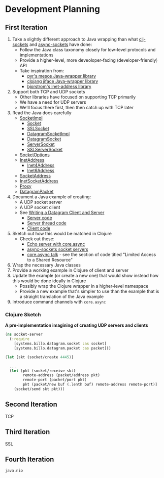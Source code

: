 # Development Planning

## First Iteration

1. Take a slightly different approach to Java wrapping than what
   [clj-sockets](https://github.com/atroche/clj-sockets) and
   [async-sockets](https://github.com/bguthrie/async-sockets) have done:
   * Follow the Java class taxonomy closely for low-level protocols
      and implementations
   * Provide a higher-level, more deveoloper-facing (developer-friendly)
      API
   * Take inspiration from:
      * [pyr's mesos Java-wrapper library](https://github.com/pyr/mesomatic)
      * [clojang jiface Java-wrapper library](https://github.com/clojang/jiface)
      * [bjorstrom's inet-address library](https://github.com/billosys/inet-address)
1. Support both TCP and UDP sockets
   * Other libraries have focused on supporting TCP primarily
   * We have a need for UDP servers
   * We'll focus there first, then then catch up with TCP later
1. Read the Java docs carefully
   * [SocketImpl](https://docs.oracle.com/javase/8/docs/api/java/net/SocketImpl.html)
     * [Socket](https://docs.oracle.com/javase/8/docs/api/java/net/Socket.html)
     * [SSLSocket](https://docs.oracle.com/javase/8/docs/api/javax/net/ssl/SSLSocket.html)
     * [DatagramSocketImpl](https://docs.oracle.com/javase/8/docs/api/java/net/DatagramSocketImpl.html)
     * [DatagramSocket](https://docs.oracle.com/javase/8/docs/api/java/net/DatagramSocket.html)
     * [ServerSocket](https://docs.oracle.com/javase/8/docs/api/java/net/ServerSocket.html)
     * [SSLServerSocket](https://docs.oracle.com/javase/8/docs/api/javax/net/ssl/SSLServerSocket.html)
   * [SocketOptions](https://docs.oracle.com/javase/8/docs/api/java/net/SocketOptions.html)
   * [InetAddress](https://docs.oracle.com/javase/8/docs/api/java/net/InetAddress.html)
     * [Inet4Address](https://docs.oracle.com/javase/8/docs/api/java/net/Inet4Address.html)
     * [Inet6Address](https://docs.oracle.com/javase/8/docs/api/java/net/Inet6Address.html)
   * [SocketAddress](https://docs.oracle.com/javase/8/docs/api/java/net/SocketAddress.html)
   * [InetSocketAddress](https://docs.oracle.com/javase/8/docs/api/java/net/InetSocketAddress.html)
   * [Proxy](https://docs.oracle.com/javase/8/docs/api/java/net/Proxy.html)
   * [DatagramPacket](https://docs.oracle.com/javase/8/docs/api/java/net/DatagramPacket.html)
1. Document a Java example of creating:
   * A UDP socket server
   * A UDP socket client
   * See [Writing a Datagram Client and Server](https://docs.oracle.com/javase/tutorial/networking/datagrams/clientServer.html)
     * [Server code](https://docs.oracle.com/javase/tutorial/displayCode.html?code=https://docs.oracle.com/javase/tutorial/networking/datagrams/examples/QuoteServer.java)
     * [Server thread code](https://docs.oracle.com/javase/tutorial/displayCode.html?code=https://docs.oracle.com/javase/tutorial/networking/datagrams/examples/QuoteServerThread.java)
     * [Client code](https://docs.oracle.com/javase/tutorial/displayCode.html?code=https://docs.oracle.com/javase/tutorial/networking/datagrams/examples/QuoteClient.java)
1. Sketch out how this would be matched in Clojure
   * Check out these:
     * [Echo server with core.async](https://gist.github.com/cqfd/41f391e1be258d2bfa97)
     * [async-sockets socket servers](https://github.com/bguthrie/async-sockets/blob/master/src/com/gearswithingears/async_sockets.clj)
     * [core.async talk](https://github.com/halgari/clojure-conj-2013-core.async-examples/blob/master/src/clojure_conj_talk/core.clj) - see the section of code titled "Limited Access to a Shared Resource"
1. Wrap the necessary Java classes
1. Provide a working example in Clojure of client and server
1. Update the example (or create a new one) that would show instead how this
   would be done ideally in Clojure
   * Possibly wrap the Clojure wrapper in a higher-level namespace
   * Provide a new example that's simpler to use than the example that is a
     straight translation of the Java example
1. Introduce command channels with `core.async`

### Clojure Sketch

**A pre-implementation imagining of creating UDP servers and clients**

```clj
(ns socket-server
  (:require
    [systems.billo.datagram.socket :as socket]
    [systems.billo.datagram.packet :as packet]))

(let [skt (socket/create 4445)]

  ...
  (let [pkt (socket/receive skt)
        remote-address (packet/address pkt)
        remote-port (packet/port pkt)
        pkt (packet/new buf (.lenth buf) remote-address remote-port)]
    (socket/send skt pkt)))

```

## Second Iteration

TCP

## Third Iteration

SSL

## Fourth Iteration

`java.nio`
